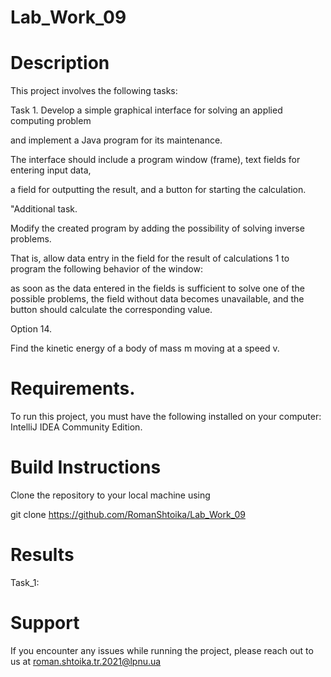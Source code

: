 # Lab_Work_09
# Description

This project involves the following tasks:

Task 1. Develop a simple graphical interface for solving an applied computing problem

and implement a Java program for its maintenance.

The interface should include a program window (frame), text fields for entering input data,

a field for outputting the result, and a button for starting the calculation.

"Additional task.

Modify the created program by adding the possibility of solving inverse problems.

That is, allow data entry in the field for the result of calculations 1 to program the following behavior of the window:

as soon as the data entered in the fields is sufficient to solve one of the possible problems, the field without data becomes unavailable, and the button should calculate
the corresponding value.

Option 14.

Find the kinetic energy of a body of mass m moving at a speed v.
# Requirements.

To run this project, you must have the following installed on your computer: IntelliJ IDEA Community Edition.

# Build Instructions
Clone the repository to your local machine using 

git clone https://github.com/RomanShtoika/Lab_Work_09
# Results
Task_1: <br>





# Support

If you encounter any issues while running the project, please reach out to us at roman.shtoika.tr.2021@lpnu.ua
